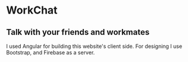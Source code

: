 # WorkChat
## Talk with your friends and workmates

I used Angular for building this website's client side.
For designing I use Bootstrap, and Firebase as a server.
